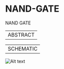 # NAND-GATE
NAND GATE


<table>
    <tr>
        <td>ABSTRACT</td>
    </tr>
</table>

<table>
    <tr>
        <td>SCHEMATIC</td>
    </tr>
</table>
 
![Alt text](screenshot(336).png)
